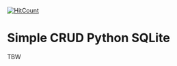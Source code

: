 [![HitCount](http://hits.dwyl.com/{username}/https://githubcom/tactlabs/simple-crud-python-sqlite.svg)](http://hits.dwyl.com/{username}/https://githubcom/tactlabs/simple-crud-python-sqlite)

# Simple CRUD Python SQLite

TBW

